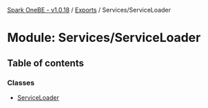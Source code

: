 [Spark OneBE - v1.0.18](../README.md) / [Exports](../modules.md) / Services/ServiceLoader

# Module: Services/ServiceLoader

## Table of contents

### Classes

- [ServiceLoader](../classes/Services_ServiceLoader.ServiceLoader.md)
